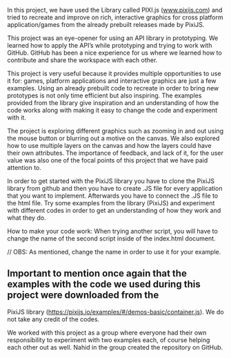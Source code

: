 In this project, we have used the Library called PIXI.js (www.pixijs.com) and tried to recreate and improve on rich, 
interactive graphics for cross platform application/games from the already prebuilt releases made by PixiJS.   

This project was an eye-opener for using an API library in prototyping. 
We learned how to apply the API’s while prototyping and trying to work with GitHub. 
GitHub has been a nice experience for us where we learned how to contribute and share the workspace with each other. 

This project is very useful because it provides multiple opportunities to use it for: games, 
platform applications and interactive graphics are just a few examples. Using an already prebuilt 
code to recreate in order to bring new prototypes is not only time efficient but also inspiring. 
The examples provided from the library give inspiration and an understanding of how the code works 
along with making it easy to change the code and experiment with it. 

The project is exploring different graphics such as zooming in and out using the mouse button or blurring out 
a motive on the canvas. We also explored how to use multiple layers on the canvas and how the layers 
could have their own attributes. The importance of feedback, and lack of it, for the user value was also one of the focal points 
of this project that we have paid attention to.

In order to get started with the PixiJS library you have to clone the PixiJS library from github and then you have to create
.JS file for every application that you want to implement. Afterwards you have to connect the .JS file to the html file. 
Try some examples from the library (PixiJS) and experiment with different codes in order to get an understanding
of how they work and what they do. 

How to make your code work:
When trying another script, you will have to change the name of the second script inside of the index.html document.

<!doctype html>

<html>
<head>
<meta charset="utf-8">
<title>Hello World</title>
</head>
<body>
<script src="pixi.min.js"></script>
<script src="Container.js"></script>    // OBS: As mentioned, change the name in order to use it for your example. 


<script type="text/javascript">
   let type="WebGL"
   if(!PIXI.utils.isWebGLSupported()){
   type = "canvas"
   }
  
   PIXI.utils.sayHello (type)
   let app = new PIXI.Application({width:800, height 800});
 </script>
 </body>
 </html>



## Important to mention once again that the examples with the code we used during this project were downloaded from the
PixiJS library (https://pixijs.io/examples/#/demos-basic/container.js). We do not take any credit of the codes. 

We worked with this project as a group where everyone had their own responsibility to experiment with two examples each,
of course helping each other out as well. Nahid in the group created the repository on GitHub. 

